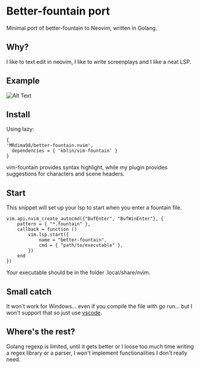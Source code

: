 # Better-fountain port 
Minimal port of better-fountain to Neovim, written in Golang.

## Why?
I like to text edit in neovim, I like to write screenplays and I like a neat LSP. 

## Example 
![Alt Text](https://i.giphy.com/media/v1.Y2lkPTc5MGI3NjExaHc1ZWEwbDYzZHNwYzk4cTZyaWM3dnQ5enVnb3Mxa24yMmV5aTB4dCZlcD12MV9pbnRlcm5hbF9naWZfYnlfaWQmY3Q9Zw/yISwuBKb4SV1pCjMeL/giphy.gif)

## Install
Using lazy:
```
{
'MRdima98/better-fountain.nvim',
  dependencies = { 'kblin/vim-fountain' }
}
```
vim-fountain provides syntax highlight, while my plugin provides suggestions for characters and scene headers.

## Start
This snippet will set up your lsp to start when you enter a fountain file.
```
vim.api.nvim_create_autocmd({"BufEnter", "BufWinEnter"}, {
    pattern = { "*.fountain" },
    callback = function ()
        vim.lsp.start({
            name = "better-fountain",
            cmd = { "path/to/executable" },
        })
    end
})
```
Your executable should be in the folder .local/share/nvim.

## Small catch
It won't work for Windows... even if you compile the file with go run... but I won't support that so just use [vscode](https://marketplace.visualstudio.com/items?itemName=piersdeseilligny.betterfountain).

## Where's the rest? 
Golang regexp is limited, until it gets better or I loose too much time writing a regex library or a parser, I won't implement functionalities I don't really need.
